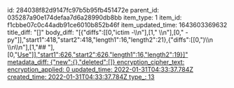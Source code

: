id: 284038f82d9147fc97b5b95fb451472e
parent_id: 035287a90e174defaa7d6a28990db8bb
item_type: 1
item_id: f1cbbe07c0c44adb91ce6010b852b46f
item_updated_time: 1643603369632
title_diff: "[]"
body_diff: "[{\"diffs\":[[0,\"ictim -\\\n\"],[1,\"    \\\n\"],[0,\"    - py\"]],\"start1\":418,\"start2\":418,\"length1\":16,\"length2\":21},{\"diffs\":[[0,\")\\\n    \\\n\\\n\"],[1,\"## \"],[0,\"<ins>Use\"]],\"start1\":626,\"start2\":626,\"length1\":16,\"length2\":19}]"
metadata_diff: {"new":{},"deleted":[]}
encryption_cipher_text: 
encryption_applied: 0
updated_time: 2022-01-31T04:33:37.784Z
created_time: 2022-01-31T04:33:37.784Z
type_: 13